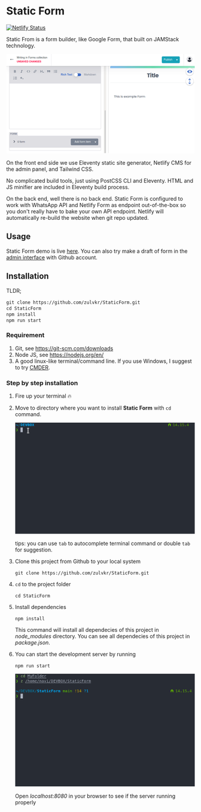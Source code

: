 
# Static Form

[![Netlify Status](https://api.netlify.com/api/v1/badges/a7080df2-1a6f-4408-b74f-ad09b0e26e9f/deploy-status)](https://app.netlify.com/sites/staticform21/deploys)

Static From is a form builder, like Google Form, that built on JAMStack technology.

![Static Form](docs/web.gif)

On the front end side we use Eleventy static site generator, Netlify CMS for the admin panel, and Tailwind CSS.

No complicated build tools, just using PostCSS CLI and Eleventy. HTML and JS minifier are included in Eleventy build process.

On the back end, well there is no back end. Static Form is configured to work with WhatsApp API and Netlify Form as endpoint out-of-the-box so you don't really have to bake your own API endpoint. Netlify will automatically re-build the website when git repo updated.


## Usage

Static Form demo is live [here](staticform21.netlify.app). You can also try make a draft of form in the [admin interface](staticform21.netlify.app/admin) with Github account.


## Installation

TLDR;

```
git clone https://github.com/zulvkr/StaticForm.git
cd StaticForm
npm install
npm run start
```

### Requirement

1. Git, see https://git-scm.com/downloads
2. Node JS, see https://nodejs.org/en/
3. A good linux-like terminal/command line. If you use Windows, I suggest to try [CMDER](https://cmder.net/).


### Step by step installation

1. Fire up your terminal 🔥
2. Move to directory where you want to install **Static Form** with `cd` command.

    ![cd image](docs/cd.gif)

    tips: you can use `tab` to autocomplete terminal command or double `tab` for suggestion.

3. Clone this project from Github to your local system


    ```
    git clone https://github.com/zulvkr/StaticForm.git
    ```

4. `cd` to the project folder

    ```
    cd StaticForm
    ```

5. Install dependencies

    ```
    npm install
    ```

    This command will install all dependecies of this project in *node_modules* directory. You can see all dependecies of this project in *package.json*.

6. You can start the development server by running

    ```
    npm run start
    ```

    ![npm run start image](docs/start.gif)
    
    Open *localhost:8080* in your browser to see if the server running properly
